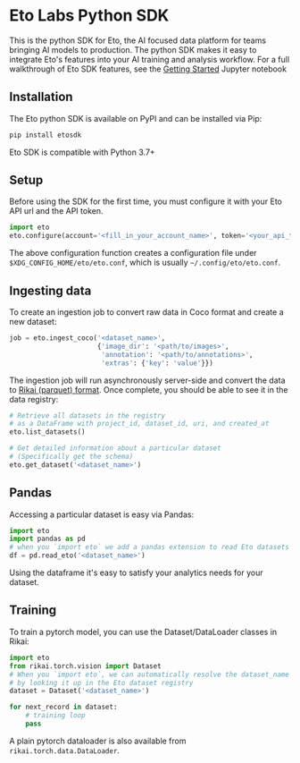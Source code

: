 # Eto Labs Python SDK

This is the python SDK for Eto, the AI focused data platform for teams bringing AI models to production.
The python SDK makes it easy to integrate Eto's features into your AI training and analysis workflow.
For a full walkthrough of Eto SDK features, see the [Getting Started](notebooks/Getting%20Started.ipynb)
Jupyter notebook

## Installation

The Eto python SDK is available on PyPI and can be installed via Pip:

```bash
pip install etosdk
```

Eto SDK is compatible with Python 3.7+

## Setup

Before using the SDK for the first time, you must configure it with your Eto API url and the API token.

```python
import eto
eto.configure(account='<fill_in_your_account_name>', token='<your_api_token>')
```

The above configuration function creates a configuration file under `$XDG_CONFIG_HOME/eto/eto.conf`,
which is usually `~/.config/eto/eto.conf`.

## Ingesting data

To create an ingestion job to convert raw data in Coco format and create a new dataset:

```python
job = eto.ingest_coco('<dataset_name>',
                      {'image_dir': '<path/to/images>',
                       'annotation': '<path/to/annotations>',
                       'extras': {'key': 'value'}})
```

The ingestion job will run asynchronously server-side and convert the data to [Rikai (parquet) format](github.com/eto-ai/rikai).
Once complete, you should be able to see it in the data registry:

```python
# Retrieve all datasets in the registry
# as a DataFrame with project_id, dataset_id, uri, and created_at
eto.list_datasets() 

# Get detailed information about a particular dataset
# (Specifically get the schema)
eto.get_dataset('<dataset_name>')
```

## Pandas

Accessing a particular dataset is easy via Pandas:

```python
import eto
import pandas as pd
# when you `import eto` we add a pandas extension to read Eto datasets
df = pd.read_eto('<dataset_name>')
```

Using the dataframe it's easy to satisfy your analytics needs for your dataset.

## Training 

To train a pytorch model, you can use the Dataset/DataLoader classes in Rikai: 

```python
import eto
from rikai.torch.vision import Dataset
# When you `import eto`, we can automatically resolve the dataset_name
# by looking it up in the Eto dataset registry
dataset = Dataset('<dataset_name>') 

for next_record in dataset:
    # training loop
    pass
```

A plain pytorch dataloader is also available from `rikai.torch.data.DataLoader`.